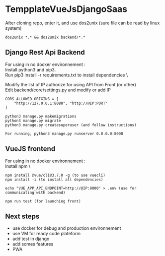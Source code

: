 # TempplateVueJsDjangoSaas

After cloning repo, enter it, and use dos2unix (sure file can be read by linux system)
```
dos2unix *.* && dos2unix backend/*.*

```

## Django Rest Api Backend

For using in no docker environnement : \
Install python3 and pip3. \
Run pip3 install -r requirements.txt to install dependencies \

Modify the list of IP authorize for using API from Front (or other)\
Edit backend/core/settings.py and modify or add IP

```
CORS_ALLOWED_ORIGINS = [
    "http://127.0.0.1:8080", "http://@IP:PORT"
]
```

```
python3 manage.py makemigrations
python3 manage.py migrate
python3 manage.py createsuperuser (and follow instructions)

For running, python3 manage.py runserver 0.0.0.0:8000
```

## VueJS frontend

For using in no docker environnement : \
Install npm \

```
npm install @vue/cli@3.7.0 -g (to use vuecli)
npm install -i (to install all dependencies)

echo "VUE_APP_API_ENDPOINT=http://@IP:8000" > .env (use for communicating with backend)

npm run test (for launching front)

```


## Next steps
- use docker for debug and production environnement
- use VM for ready code plateform
- add test in django
- add somes features
- PWA
